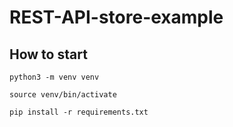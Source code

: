 # REST-API-store-example

## How to start

```
python3 -m venv venv
```

```
source venv/bin/activate
```

```
pip install -r requirements.txt
```

